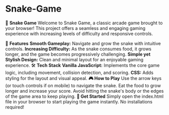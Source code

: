 # Snake-Game
🐍 **Snake Game**
Welcome to Snake Game, a classic arcade game brought to your browser! This project offers a seamless and engaging gaming experience with increasing levels of difficulty and responsive controls.

🌟 **Features**
**Smooth Gameplay:** Navigate and grow the snake with intuitive controls.
**Increasing Difficulty:** As the snake consumes food, it grows longer, and the game becomes progressively challenging.
**Simple yet Stylish Design:** Clean and minimal layout for an enjoyable gaming experience.
🛠️ **Tech Stack**
**Vanilla JavaScript:** Implements the core game logic, including movement, collision detection, and scoring.
**CSS:** Adds styling for the layout and visual appeal.
**🎮 How to Play**
Use the arrow keys (or touch controls if on mobile) to navigate the snake.
Eat the food to grow longer and increase your score.
Avoid hitting the snake's body or the edges of the game area to keep playing.
**🚀 Get Started**
Simply open the index.html file in your browser to start playing the game instantly. No installations required!

